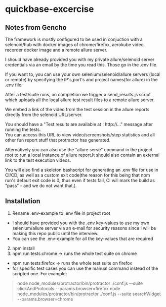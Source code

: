 # quickbase-excercise
## Notes from Gencho
The framework is mostly configured to be used in conjuction with a selenoid/hub with docker images of chrome/firefox, aerokube video recorder docker image and a remote allure server.  

I should have already provided you with my private allure/selenoid server credentials via an email by the time you read this. Those go in the .env file.  

If you want to, you can use your own selenium/selenoid/allure servers (local or remote) by specifying the IP's,port's and project names(for allure) in the .env file.  


After a test/suite runs, on completion we trigger a send_results.js script which uploads all the local allure test result files to a remote allure server.  

We embed a link of the video from the test session in the allure reports directly from the selenoid URL/server.  

You should have a "Test results are available at : http://..." message after running the tests.  
You can access this URL to view video/screenshots/step statistics and all other fun report stuff that protractor has generated.  

Alternatively you can also use the "allure serve" command in the project root to run a local instance of allure report.It should also contain an external link to the test execution videos.  

You will also find a skeleton bashscript for generating an .env file for use in CI/CD, as well as a custom exit code(the reason for this being that npm run's default exit code is 0, thus even if tests fail, CI will mark the build as "pass" - and we do not want that.).

## Installation
1. Rename .env-example to .env file in project root 
 * I should have provided you with the .env key-values to use my own selenium/allure server via an e-mail for security reasons since I will be making this repo public until the interview.
 * You can see the .env-example for all the key-values that are required
2. npm install  
3. npm run tests:chrome -> runs the whole test suite on chrome
 * npm run tests:firefox -> runs the whole test suite on firefox
 * for specific test cases you can use the manual command instead of the scripted one. For example:
>  node node_modules/protractor/bin/protractor ./conf.js --suite clickAndProtocols --params.browser=firefox
>  node node_modules/protractor/bin/protractor ./conf.js --suite searchWidget --params.browser=chrome
